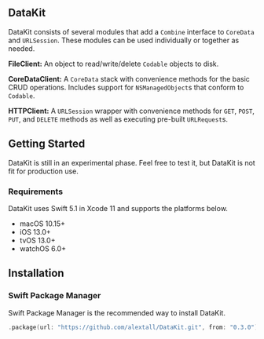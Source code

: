 ## DataKit

DataKit consists of several modules that add a `Combine` interface to `CoreData` and `URLSession`.
These modules can be used individually or together as needed.

**FileClient:** An object to read/write/delete `Codable` objects to disk. 

**CoreDataClient:** A `CoreData` stack with convenience methods for the basic CRUD operations. Includes support for `NSManagedObject`s that conform to `Codable`.

**HTTPClient:** A `URLSession` wrapper with convenience methods for `GET`, `POST`, `PUT`, and `DELETE` methods as well as executing pre-built `URLRequest`s.

## Getting Started

DataKit is still in an experimental phase. Feel free to test it, but DataKit is not fit for production use.

### Requirements

DataKit uses Swift 5.1 in Xcode 11 and supports the platforms below.

- macOS 10.15+
- iOS 13.0+
- tvOS 13.0+
- watchOS 6.0+

## Installation

### Swift Package Manager

Swift Package Manager is the recommended way to install DataKit.

```swift
.package(url: "https://github.com/alextall/DataKit.git", from: "0.3.0")
```
